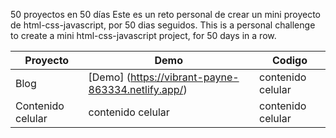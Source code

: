 50 proyectos en 50 días
Este es un reto personal de crear un mini proyecto de html-css-javascript, por 50 dias seguidos.
This is a personal challenge to create a mini html-css-javascript project, for 50 days in a row.


   Proyecto | Demo | Codigo
 ---- | ----- | ------  
   Blog | [Demo] (https://vibrant-payne-863334.netlify.app/) | contenido celular 
   Contenido celular | contenido celular | contenido celular 
